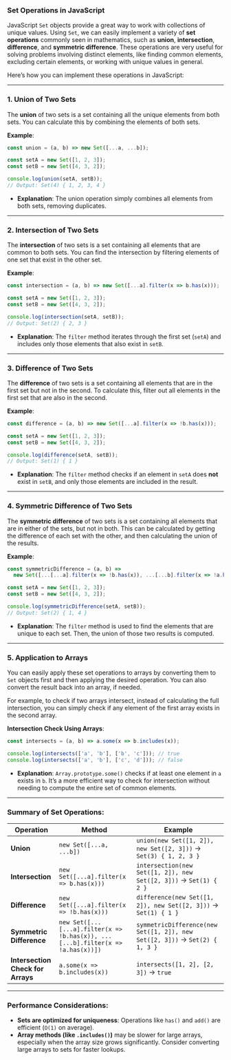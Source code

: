 ### Set Operations in JavaScript

JavaScript `Set` objects provide a great way to work with collections of unique values. Using `Set`, we can easily implement a variety of **set operations** commonly seen in mathematics, such as **union**, **intersection**, **difference**, and **symmetric difference**. These operations are very useful for solving problems involving distinct elements, like finding common elements, excluding certain elements, or working with unique values in general.

Here’s how you can implement these operations in JavaScript:

---

### 1. **Union of Two Sets**

The **union** of two sets is a set containing all the unique elements from both sets. You can calculate this by combining the elements of both sets.

**Example**:

```javascript
const union = (a, b) => new Set([...a, ...b]);

const setA = new Set([1, 2, 3]);
const setB = new Set([4, 3, 2]);

console.log(union(setA, setB)); 
// Output: Set(4) { 1, 2, 3, 4 }
```

- **Explanation**: The union operation simply combines all elements from both sets, removing duplicates.

---

### 2. **Intersection of Two Sets**

The **intersection** of two sets is a set containing all elements that are common to both sets. You can find the intersection by filtering elements of one set that exist in the other set.

**Example**:

```javascript
const intersection = (a, b) => new Set([...a].filter(x => b.has(x)));

const setA = new Set([1, 2, 3]);
const setB = new Set([4, 3, 2]);

console.log(intersection(setA, setB)); 
// Output: Set(2) { 2, 3 }
```

- **Explanation**: The `filter` method iterates through the first set (`setA`) and includes only those elements that also exist in `setB`.

---

### 3. **Difference of Two Sets**

The **difference** of two sets is a set containing all elements that are in the first set but not in the second. To calculate this, filter out all elements in the first set that are also in the second.

**Example**:

```javascript
const difference = (a, b) => new Set([...a].filter(x => !b.has(x)));

const setA = new Set([1, 2, 3]);
const setB = new Set([4, 3, 2]);

console.log(difference(setA, setB)); 
// Output: Set(1) { 1 }
```

- **Explanation**: The `filter` method checks if an element in `setA` does **not** exist in `setB`, and only those elements are included in the result.

---

### 4. **Symmetric Difference of Two Sets**

The **symmetric difference** of two sets is a set containing all elements that are in either of the sets, but not in both. This can be calculated by getting the difference of each set with the other, and then calculating the union of the results.

**Example**:

```javascript
const symmetricDifference = (a, b) =>
  new Set([...[...a].filter(x => !b.has(x)), ...[...b].filter(x => !a.has(x))]);

const setA = new Set([1, 2, 3]);
const setB = new Set([4, 3, 2]);

console.log(symmetricDifference(setA, setB)); 
// Output: Set(2) { 1, 4 }
```

- **Explanation**: The `filter` method is used to find the elements that are unique to each set. Then, the union of those two results is computed.

---

### 5. **Application to Arrays**

You can easily apply these set operations to arrays by converting them to `Set` objects first and then applying the desired operation. You can also convert the result back into an array, if needed.

For example, to check if two arrays intersect, instead of calculating the full intersection, you can simply check if any element of the first array exists in the second array.

**Intersection Check Using Arrays**:

```javascript
const intersects = (a, b) => a.some(x => b.includes(x));

console.log(intersects(['a', 'b'], ['b', 'c'])); // true
console.log(intersects(['a', 'b'], ['c', 'd'])); // false
```

- **Explanation**: `Array.prototype.some()` checks if at least one element in `a` exists in `b`. It’s a more efficient way to check for intersection without needing to compute the entire set of common elements.

---

### Summary of Set Operations:

| Operation              | Method                                                                                 | Example                                                      |
|------------------------|----------------------------------------------------------------------------------------|--------------------------------------------------------------|
| **Union**              | `new Set([...a, ...b])`                                                                | `union(new Set([1, 2]), new Set([2, 3]))` → `Set(3) { 1, 2, 3 }` |
| **Intersection**       | `new Set([...a].filter(x => b.has(x)))`                                                | `intersection(new Set([1, 2]), new Set([2, 3]))` → `Set(1) { 2 }` |
| **Difference**         | `new Set([...a].filter(x => !b.has(x)))`                                               | `difference(new Set([1, 2]), new Set([2, 3]))` → `Set(1) { 1 }` |
| **Symmetric Difference** | `new Set([...[...a].filter(x => !b.has(x)), ...[...b].filter(x => !a.has(x))])`        | `symmetricDifference(new Set([1, 2]), new Set([2, 3]))` → `Set(2) { 1, 3 }` |
| **Intersection Check for Arrays** | `a.some(x => b.includes(x))`                                                   | `intersects([1, 2], [2, 3])` → `true`                       |

---

### Performance Considerations:
- **Sets are optimized for uniqueness**: Operations like `has()` and `add()` are efficient (`O(1)` on average).
- **Array methods (like `.includes()`)** may be slower for large arrays, especially when the array size grows significantly. Consider converting large arrays to sets for faster lookups.
